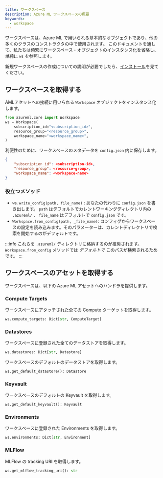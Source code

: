 ```yaml
---
title: ワークスペース
description: Azure ML ワークスペースの概要
keywords:
  - workspace
---
```


ワークスペースは、Azure ML で用いられる基本的なオブジェクトであり、他の多くのクラスのコンストラクタの中で使用されます。
このドキュメントを通して、私たちは頻繁にワークスペース・オブジェクトのインスタンス化を省略し、単純に `ws` を参照します。

新規ワークスペースの作成についての説明が必要でしたら、[インストール](installation)を見てください。

## ワークスペースを取得する

AMLアセットへの接続に用いられる `Workspace` オブジェクトをインスタンス化します。

```python title="run.py"
from azureml.core import Workspace
ws = Workspace(
    subscription_id="<subscription_id>",
    resource_group="<resource_group>",
    workspace_name="<workspace_name>",
)
```

利便性のために、ワークスペースのメタデータを `config.json` 内に保存します。

```json title=".azureml/config.json"
{
    "subscription_id": <subscription-id>,
    "resource_group": <resource-group>,
    "workspace_name": <workspace-name>
}
```

### 役立つメソッド

- `ws.write_config(path, file_name)` : あなたの代わりに `config.json` を書き出します。 `path` はデフォルトでカレントワーキングディレクトリ内の `.azureml/` 、 `file_name` はデフォルトで `config.json` です。
- `Workspace.from_config(path, _file_name)`: コンフィグからワークスペースの設定を読み込みます。そのパラメーターは、カレントディレクトリで検索を開始するのがデフォルトです。

:::info
これらを `.azureml/` ディレクトリに格納するのが推奨されます。 `Workspace.from_config` メソッドでは _デフォルトで_ このパスが検索されるためです。
:::

## ワークスペースのアセットを取得する

ワークスペースは、以下の Azure ML アセットへのハンドラを提供します。

### Compute Targets

ワークスペースにアタッチされた全ての Compute ターゲットを取得します。

```python
ws.compute_targets: Dict[str, ComputeTarget]
```

### Datastores

ワークスペースに登録された全てのデータストアを取得します。

```python
ws.datastores: Dict[str, Datastore]
```

ワークスペースのデフォルトのデータストアを取得します。

```python
ws.get_default_datastore(): Datastore
```

### Keyvault

ワークスペースのデフォルトの Keyvault を取得します。

```python
ws.get_default_keyvault(): Keyvault
```

### Environments

ワークスペースに登録された Environments を取得します。

```python
ws.environments: Dict[str, Environment]
```

### MLFlow

MLFlow の tracking URI を取得します。

```python
ws.get_mlflow_tracking_uri(): str
```